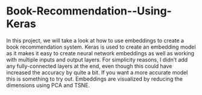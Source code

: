 # Book-Recommendation--Using-Keras

In this project, we will take a look at how to use embeddings to create a book recommendation system.
Keras is used to create an embedding model as it makes it easy to create neural network embeddings as well as working with multiple inputs and output layers. For simplicity reasons, I didn’t add any fully-connected layers at the end, even though this could have increased the accuracy by quite a bit. If you want a more accurate model this is something to try out.
Embeddings are visualized by reducing the dimensions using PCA and TSNE.
